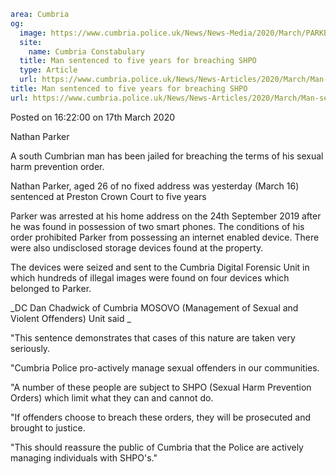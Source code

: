 ```yaml
area: Cumbria
og:
  image: https://www.cumbria.police.uk/News/News-Media/2020/March/PARKER-NATHAN-23-07-1993jpg.jpg
  site:
    name: Cumbria Constabulary
  title: Man sentenced to five years for breaching SHPO
  type: Article
  url: https://www.cumbria.police.uk/News/News-Articles/2020/March/Man-sentenced-to-five-years-for-breaching-SHPO.aspx
title: Man sentenced to five years for breaching SHPO
url: https://www.cumbria.police.uk/News/News-Articles/2020/March/Man-sentenced-to-five-years-for-breaching-SHPO.aspx
```

Posted on 16:22:00 on 17th March 2020

Nathan Parker

A south Cumbrian man has been jailed for breaching the terms of his sexual harm prevention order.

Nathan Parker, aged 26 of no fixed address was yesterday (March 16) sentenced at Preston Crown Court to five years

Parker was arrested at his home address on the 24th September 2019 after he was found in possession of two smart phones. The conditions of his order prohibited Parker from possessing an internet enabled device. There were also undisclosed storage devices found at the property.

The devices were seized and sent to the Cumbria Digital Forensic Unit in which hundreds of illegal images were found on four devices which belonged to Parker.

_DC Dan Chadwick of Cumbria MOSOVO (Management of Sexual and Violent Offenders) Unit said _

"This sentence demonstrates that cases of this nature are taken very seriously.

"Cumbria Police pro-actively manage sexual offenders in our communities.

"A number of these people are subject to SHPO (Sexual Harm Prevention Orders) which limit what they can and cannot do.

"If offenders choose to breach these orders, they will be prosecuted and brought to justice.

"This should reassure the public of Cumbria that the Police are actively managing individuals with SHPO's."
